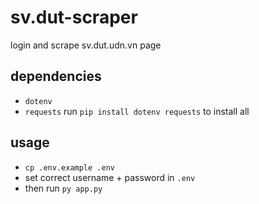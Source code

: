 # sv.dut-scraper
login and scrape sv.dut.udn.vn page
## dependencies
- `dotenv`
- `requests`
run `pip install dotenv requests` to install all
## usage
- `cp .env.example .env`
- set correct username + password in `.env`
- then run `py app.py`
